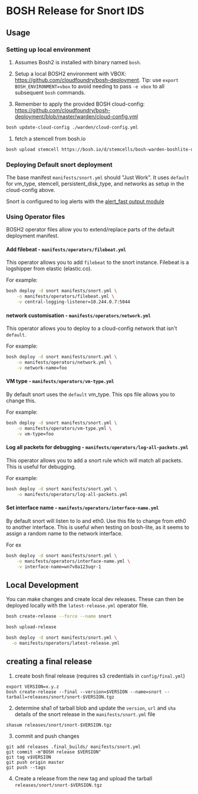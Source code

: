 # BOSH Release for Snort IDS

## Usage

### Setting up local environment

1. Assumes Bosh2 is installed with binary named `bosh`.

1. Setup a local BOSH2 environment with VBOX: <https://github.com/cloudfoundry/bosh-deployment>. Tip: use `export BOSH_ENVIRONMENT=vbox` to avoid needing to pass `-e vbox` to all subsequent `bosh` commands.

1. Remember to apply the provided BOSH cloud-config: <https://github.com/cloudfoundry/bosh-deployment/blob/master/warden/cloud-config.yml>

```bash
bosh update-cloud-config ./warden/cloud-config.yml
```

1. fetch a stemcell from bosh.io

```bash
bosh upload stemcell https://bosh.io/d/stemcells/bosh-warden-boshlite-ubuntu-trusty-go_agent
```

### Deploying Default snort deployment

The base manifest `manifests/snort.yml` should "Just Work".
It uses `default` for vm_type, stemcell, persistent_disk_type, and networks as setup in the cloud-config above.

Snort is configured to log alerts with the [alert_fast output module](http://manual-snort-org.s3-website-us-east-1.amazonaws.com/node21.html#SECTION00362000000000000000)

### Using Operator files

BOSH2 operator files allow you to extend/replace parts of the default deployment manifest.

#### Add filebeat - `manifests/operators/filebeat.yml`

This operator allows you to add `filebeat` to the snort instance. Filebeat is a logshipper from elastic (elastic.co).

For example:

```bash
bosh deploy -d snort manifests/snort.yml \
    -o manifests/operators/filebeat.yml \
    -v central-logging-listener=10.244.0.7:5044
```

#### network customisation - `manifests/operators/network.yml`

This operator allows you to deploy to a cloud-config network that isn't `default`.

For example:

```bash
bosh deploy -d snort manifests/snort.yml \
    -o manifests/operators/network.yml \
    -v network-name=foo
```

#### VM type - `manifests/operators/vm-type.yml`

By default snort uses the `default` vm_type.  This ops file allows you to change this.

For example:

```bash
bosh deploy -d snort manifests/snort.yml \
    -o manifests/operators/vm-type.yml \
    -v vm-type=foo
```

#### Log all packets for debugging - `manifests/operators/log-all-packets.yml`

This operator allows you to add a snort rule which will match all packets. This is useful for debugging.

For example:

```bash
bosh deploy -d snort manifests/snort.yml \
    -o manifests/operators/log-all-packets.yml
```

#### Set interface name - `manifests/operators/interface-name.yml`

By default snort will listen to lo and eth0. Use this file to change from eth0 to another interface. This is useful when testing on bosh-lite, as it seems to assign a random name to the network interface.

For ex
```bash
bosh deploy -d snort manifests/snort.yml \
    -o manifests/operators/interface-name.yml \
    -v interface-name=wn7v8a123uqr-1
```

## Local Development

You can make changes and create local dev releases. These can then be deployed locally with the `latest-release.yml` operator file.

```bash
bosh create-release --force --name snort

bosh upload-release

bosh deploy -d snort manifests/snort.yml \
  -o manifests/operators/latest-release.yml
```

## creating a final release

1.  create bosh final release (requires s3 credentials in `config/final.yml`)
```
export VERSION=x.y.z
bosh create-release --final --version=$VERSION --name=snort --tarball=releases/snort/snort-$VERSION.tgz
```
2. determine sha1 of tarball blob and update the `version`, `url` and `sha` details of the snort release in the `manifests/snort.yml` file
```
shasum releases/snort/snort-$VERSION.tgz
```
3. commit and push changes
```
git add releases .final_builds/ manifests/snort.yml
git commit -m"BOSH release $VERSION"
git tag v$VERSION
git push origin master
git push --tags
```
4. Create a release from the new tag and upload the tarball `releases/snort/snort-$VERSION.tgz`
